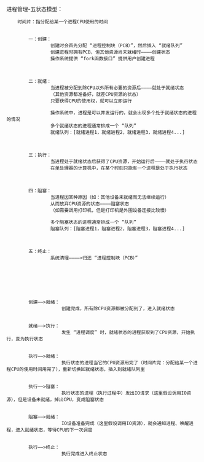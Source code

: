 进程管理-五状态模型：


		时间片：指分配给某一个进程CPU使用的时间


			一：创建：
					创建时会首先分配 “进程控制块（PCB）”，然后插入 “就绪队列”
					创建进程时拥有PCB，但其他资源尚未就绪时————创建状态
					操作系统提供 “fork函数接口” 提供用户创建进程



			二：就绪：
					当进程被分配到除CPU以外所有必要的资源后————就处于就绪状态
					（其他资源都准备好，就差CPU资源的状态）
					只要获得CPU的使用权，就可以立即运行

					操作系统中，进程是可以并发运行的，就会出现多个处于就绪状态的进程的情况
					多个就绪状态的进程通常排成一个 “队列”
					就绪队列：[就绪进程1，就绪进程2，就绪进程3，就绪进程4...]

			

			三：执行：
					当进程处于就绪状态后获得了CPU资源，开始运行后————就处于执行状态
					在单处理器的计算机中，在某个时刻只能有一个进程是处于执行状态



			四：阻塞：
					当进程因某种原因（如：其他设备未就绪而无法继续运行）
					从而放弃CPU资源的状态————阻塞状态
					（如需要调用打印机，但是打印机是外围设备连接比较慢）

					多个阻塞状态的进程通常排成一个 “队列”
					阻塞队列：[阻塞进程1，阻塞进程2，阻塞进程3，阻塞进程4...]



			五：终止：
					系统清理————>归还 “进程控制块（PCB）”







			创建——>就绪：
						创建完成，所有除CPU资源都被分配到了，进入就绪状态


			就绪——>执行：
						发生 “进程调度” 时，就绪状态的进程获取到了CPU资源，开始执行，变为执行状态


			执行——>就绪：
						执行状态的进程当它的CPU资源用完了（时间片完：分配给某一个进程CPU的使用时间用完了），重新切换回就绪状态，插入到就绪队列里


			执行——>阻塞：
						执行状态的进程（执行过程中）发出IO请求（这里假设调用IO资源），但是设备未就绪，掉出CPU，变成阻塞状态


			阻塞——>就绪：
						IO设备准备完成（这里假设调用IO资源），就会通知进程、唤醒进程，进入就绪状态，等待CPU的下一次调度


			执行——>终止：
						执行完成进入终止状态